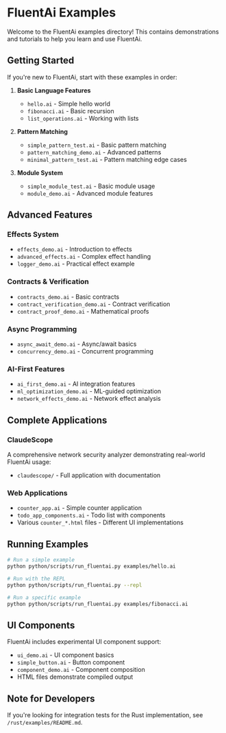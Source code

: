 # FluentAi Examples

Welcome to the FluentAi examples directory! This contains demonstrations and tutorials to help you learn and use FluentAi.

## Getting Started

If you're new to FluentAi, start with these examples in order:

1. **Basic Language Features**
   - `hello.ai` - Simple hello world
   - `fibonacci.ai` - Basic recursion
   - `list_operations.ai` - Working with lists

2. **Pattern Matching**
   - `simple_pattern_test.ai` - Basic pattern matching
   - `pattern_matching_demo.ai` - Advanced patterns
   - `minimal_pattern_test.ai` - Pattern matching edge cases

3. **Module System**
   - `simple_module_test.ai` - Basic module usage
   - `module_demo.ai` - Advanced module features

## Advanced Features

### Effects System
- `effects_demo.ai` - Introduction to effects
- `advanced_effects.ai` - Complex effect handling
- `logger_demo.ai` - Practical effect example

### Contracts & Verification
- `contracts_demo.ai` - Basic contracts
- `contract_verification_demo.ai` - Contract verification
- `contract_proof_demo.ai` - Mathematical proofs

### Async Programming
- `async_await_demo.ai` - Async/await basics
- `concurrency_demo.ai` - Concurrent programming

### AI-First Features
- `ai_first_demo.ai` - AI integration features
- `ml_optimization_demo.ai` - ML-guided optimization
- `network_effects_demo.ai` - Network effect analysis

## Complete Applications

### ClaudeScope
A comprehensive network security analyzer demonstrating real-world FluentAi usage:
- `claudescope/` - Full application with documentation

### Web Applications
- `counter_app.ai` - Simple counter application
- `todo_app_components.ai` - Todo list with components
- Various `counter_*.html` files - Different UI implementations

## Running Examples

```bash
# Run a simple example
python python/scripts/run_fluentai.py examples/hello.ai

# Run with the REPL
python python/scripts/run_fluentai.py --repl

# Run a specific example
python python/scripts/run_fluentai.py examples/fibonacci.ai
```

## UI Components

FluentAi includes experimental UI component support:
- `ui_demo.ai` - UI component basics
- `simple_button.ai` - Button component
- `component_demo.ai` - Component composition
- HTML files demonstrate compiled output

## Note for Developers

If you're looking for integration tests for the Rust implementation, see `/rust/examples/README.md`.